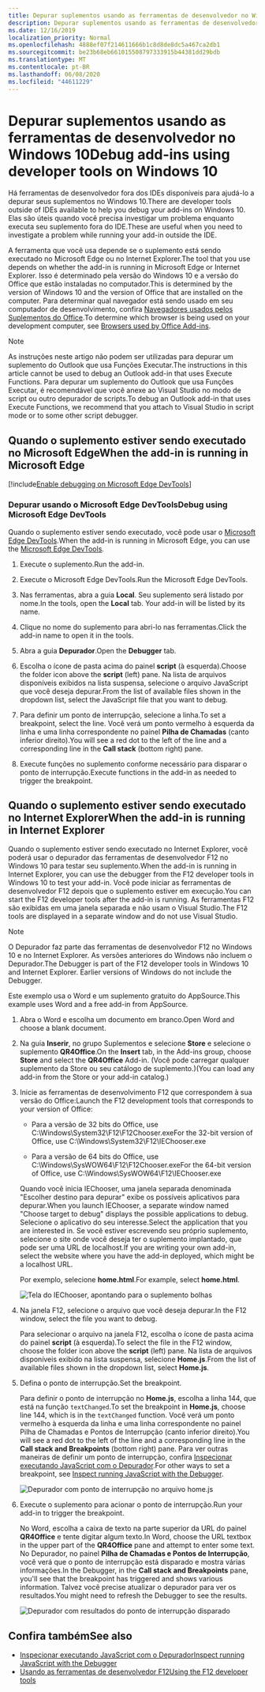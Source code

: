 ```yaml
---
title: Depurar suplementos usando as ferramentas de desenvolvedor no Windows 10
description: Depurar suplementos usando as ferramentas de desenvolvedor do Microsoft Edge no Windows 10
ms.date: 12/16/2019
localization_priority: Normal
ms.openlocfilehash: 4888ef07f214611666b1c8d8de8dc5a467ca2db1
ms.sourcegitcommit: be23b68eb661015508797333915b44381dd29bdb
ms.translationtype: MT
ms.contentlocale: pt-BR
ms.lasthandoff: 06/08/2020
ms.locfileid: "44611229"
---
```

# <a name="debug-add-ins-using-developer-tools-on-windows-10"></a><span data-ttu-id="3e085-103">Depurar suplementos usando as ferramentas de desenvolvedor no Windows 10</span><span class="sxs-lookup"><span data-stu-id="3e085-103">Debug add-ins using developer tools on Windows 10</span></span>

<span data-ttu-id="3e085-104">Há ferramentas de desenvolvedor fora dos IDEs disponíveis para ajudá-lo a depurar seus suplementos no Windows 10.</span><span class="sxs-lookup"><span data-stu-id="3e085-104">There are developer tools outside of IDEs available to help you debug your add-ins on Windows 10.</span></span> <span data-ttu-id="3e085-105">Elas são úteis quando você precisa investigar um problema enquanto executa seu suplemento fora do IDE.</span><span class="sxs-lookup"><span data-stu-id="3e085-105">These are useful when you need to investigate a problem while running your add-in outside the IDE.</span></span>

<span data-ttu-id="3e085-106">A ferramenta que você usa depende se o suplemento está sendo executado no Microsoft Edge ou no Internet Explorer.</span><span class="sxs-lookup"><span data-stu-id="3e085-106">The tool that you use depends on whether the add-in is running in Microsoft Edge or Internet Explorer.</span></span> <span data-ttu-id="3e085-107">Isso é determinado pela versão do Windows 10 e a versão do Office que estão instaladas no computador.</span><span class="sxs-lookup"><span data-stu-id="3e085-107">This is determined by the version of Windows 10 and the version of Office that are installed on the computer.</span></span> <span data-ttu-id="3e085-108">Para determinar qual navegador está sendo usado em seu computador de desenvolvimento, confira [Navegadores usados pelos Suplementos do Office](../concepts/browsers-used-by-office-web-add-ins.md).</span><span class="sxs-lookup"><span data-stu-id="3e085-108">To determine which browser is being used on your development computer, see [Browsers used by Office Add-ins](../concepts/browsers-used-by-office-web-add-ins.md).</span></span>

> [!NOTE]
> <span data-ttu-id="3e085-109">As instruções neste artigo não podem ser utilizadas para depurar um suplemento do Outlook que usa Funções Executar.</span><span class="sxs-lookup"><span data-stu-id="3e085-109">The instructions in this article cannot be used to debug an Outlook add-in that uses Execute Functions.</span></span> <span data-ttu-id="3e085-110">Para depurar um suplemento do Outlook que usa Funções Executar, é recomendável que você anexe ao Visual Studio no modo de script ou outro depurador de scripts.</span><span class="sxs-lookup"><span data-stu-id="3e085-110">To debug an Outlook add-in that uses Execute Functions, we recommend that you attach to Visual Studio in script mode or to some other script debugger.</span></span>

## <a name="when-the-add-in-is-running-in-microsoft-edge"></a><span data-ttu-id="3e085-111">Quando o suplemento estiver sendo executado no Microsoft Edge</span><span class="sxs-lookup"><span data-stu-id="3e085-111">When the add-in is running in Microsoft Edge</span></span>

[!include[Enable debugging on Microsoft Edge DevTools](../includes/enable-debugging-on-edge-devtools.md)]

### <a name="debug-using-microsoft-edge-devtools"></a><span data-ttu-id="3e085-112">Depurar usando o Microsoft Edge DevTools</span><span class="sxs-lookup"><span data-stu-id="3e085-112">Debug using Microsoft Edge DevTools</span></span>

<span data-ttu-id="3e085-113">Quando o suplemento estiver sendo executado, você pode usar o [Microsoft Edge DevTools](https://www.microsoft.com/p/microsoft-edge-devtools-preview/9mzbfrmz0mnj?activetab=pivot%3Aoverviewtab).</span><span class="sxs-lookup"><span data-stu-id="3e085-113">When the add-in is running in Microsoft Edge, you can use the [Microsoft Edge DevTools](https://www.microsoft.com/p/microsoft-edge-devtools-preview/9mzbfrmz0mnj?activetab=pivot%3Aoverviewtab).</span></span>

1. <span data-ttu-id="3e085-114">Execute o suplemento.</span><span class="sxs-lookup"><span data-stu-id="3e085-114">Run the add-in.</span></span>

2. <span data-ttu-id="3e085-115">Execute o Microsoft Edge DevTools.</span><span class="sxs-lookup"><span data-stu-id="3e085-115">Run the Microsoft Edge DevTools.</span></span>

3. <span data-ttu-id="3e085-116">Nas ferramentas, abra a guia **Local**. Seu suplemento será listado por nome.</span><span class="sxs-lookup"><span data-stu-id="3e085-116">In the tools, open the **Local** tab. Your add-in will be listed by its name.</span></span>

4. <span data-ttu-id="3e085-117">Clique no nome do suplemento para abri-lo nas ferramentas.</span><span class="sxs-lookup"><span data-stu-id="3e085-117">Click the add-in name to open it in the tools.</span></span>

5. <span data-ttu-id="3e085-118">Abra a guia **Depurador**.</span><span class="sxs-lookup"><span data-stu-id="3e085-118">Open the **Debugger** tab.</span></span> 

6. <span data-ttu-id="3e085-119">Escolha o ícone de pasta acima do painel **script** (à esquerda).</span><span class="sxs-lookup"><span data-stu-id="3e085-119">Choose the folder icon above the **script** (left) pane.</span></span> <span data-ttu-id="3e085-120">Na lista de arquivos disponíveis exibidos na lista suspensa, selecione o arquivo JavaScript que você deseja depurar.</span><span class="sxs-lookup"><span data-stu-id="3e085-120">From the list of available files shown in the dropdown list, select the JavaScript file that you want to debug.</span></span>

7. <span data-ttu-id="3e085-121">Para definir um ponto de interrupção, selecione a linha.</span><span class="sxs-lookup"><span data-stu-id="3e085-121">To set a breakpoint, select the line.</span></span> <span data-ttu-id="3e085-122">Você verá um ponto vermelho à esquerda da linha e uma linha correspondente no painel **Pilha de Chamadas** (canto inferior direito).</span><span class="sxs-lookup"><span data-stu-id="3e085-122">You will see a red dot to the left of the line and a corresponding line in the **Call stack** (bottom right) pane.</span></span>

8. <span data-ttu-id="3e085-123">Execute funções no suplemento conforme necessário para disparar o ponto de interrupção.</span><span class="sxs-lookup"><span data-stu-id="3e085-123">Execute functions in the add-in as needed to trigger the breakpoint.</span></span>

## <a name="when-the-add-in-is-running-in-internet-explorer"></a><span data-ttu-id="3e085-124">Quando o suplemento estiver sendo executado no Internet Explorer</span><span class="sxs-lookup"><span data-stu-id="3e085-124">When the add-in is running in Internet Explorer</span></span>

<span data-ttu-id="3e085-125">Quando o suplemento estiver sendo executado no Internet Explorer, você poderá usar o depurador das ferramentas de desenvolvedor F12 no Windows 10 para testar seu suplemento.</span><span class="sxs-lookup"><span data-stu-id="3e085-125">When the add-in is running in Internet Explorer, you can use the debugger from the F12 developer tools in Windows 10 to test your add-in.</span></span> <span data-ttu-id="3e085-126">Você pode iniciar as ferramentas de desenvolvedor F12 depois que o suplemento estiver em execução.</span><span class="sxs-lookup"><span data-stu-id="3e085-126">You can start the F12 developer tools after the add-in is running.</span></span> <span data-ttu-id="3e085-127">As ferramentas F12 são exibidas em uma janela separada e não usam o Visual Studio.</span><span class="sxs-lookup"><span data-stu-id="3e085-127">The F12 tools are displayed in a separate window and do not use Visual Studio.</span></span>

> [!NOTE]
> <span data-ttu-id="3e085-p107">O Depurador faz parte das ferramentas de desenvolvedor F12 no Windows 10 e no Internet Explorer. As versões anteriores do Windows não incluem o Depurador.</span><span class="sxs-lookup"><span data-stu-id="3e085-p107">The Debugger is part of the F12 developer tools in Windows 10 and Internet Explorer. Earlier versions of Windows do not include the Debugger.</span></span> 

<span data-ttu-id="3e085-130">Este exemplo usa o Word e um suplemento gratuito do AppSource.</span><span class="sxs-lookup"><span data-stu-id="3e085-130">This example uses Word and a free add-in from AppSource.</span></span>

1. <span data-ttu-id="3e085-131">Abra o Word e escolha um documento em branco.</span><span class="sxs-lookup"><span data-stu-id="3e085-131">Open Word and choose a blank document.</span></span> 
    
2. <span data-ttu-id="3e085-132">Na guia **Inserir**, no grupo Suplementos e selecione **Store** e selecione o suplemento **QR4Office**.</span><span class="sxs-lookup"><span data-stu-id="3e085-132">On the **Insert** tab, in the Add-ins group, choose **Store** and select the **QR4Office** Add-in.</span></span> <span data-ttu-id="3e085-133">(Você pode carregar qualquer suplemento da Store ou seu catálogo de suplemento.)</span><span class="sxs-lookup"><span data-stu-id="3e085-133">(You can load any add-in from the Store or your add-in catalog.)</span></span>
    
3. <span data-ttu-id="3e085-134">Inicie as ferramentas de desenvolvimento F12 que correspondem à sua versão do Office:</span><span class="sxs-lookup"><span data-stu-id="3e085-134">Launch the F12 development tools that corresponds to your version of Office:</span></span>
    
   - <span data-ttu-id="3e085-135">Para a versão de 32 bits do Office, use C:\Windows\System32\F12\F12Chooser.exe</span><span class="sxs-lookup"><span data-stu-id="3e085-135">For the 32-bit version of Office, use C:\Windows\System32\F12\IEChooser.exe</span></span>
    
   - <span data-ttu-id="3e085-136">Para a versão de 64 bits do Office, use C:\Windows\SysWOW64\F12\F12Chooser.exe</span><span class="sxs-lookup"><span data-stu-id="3e085-136">For the 64-bit version of Office, use C:\Windows\SysWOW64\F12\IEChooser.exe</span></span>
    
   <span data-ttu-id="3e085-137">Quando você inicia IEChooser, uma janela separada denominada "Escolher destino para depurar" exibe os possíveis aplicativos para depurar.</span><span class="sxs-lookup"><span data-stu-id="3e085-137">When you launch IEChooser, a separate window named "Choose target to debug" displays the possible applications to debug.</span></span> <span data-ttu-id="3e085-138">Selecione o aplicativo do seu interesse.</span><span class="sxs-lookup"><span data-stu-id="3e085-138">Select the application that you are interested in.</span></span> <span data-ttu-id="3e085-139">Se você estiver escrevendo seu próprio suplemento, selecione o site onde você deseja ter o suplemento implantado, que pode ser uma URL de localhost.</span><span class="sxs-lookup"><span data-stu-id="3e085-139">If you are writing your own add-in, select the website where you have the add-in deployed, which might be a localhost URL.</span></span> 
    
   <span data-ttu-id="3e085-140">Por exemplo, selecione **home.html**.</span><span class="sxs-lookup"><span data-stu-id="3e085-140">For example, select **home.html**.</span></span> 
    
   ![Tela do IEChooser, apontando para o suplemento bolhas](../images/choose-target-to-debug.png)

4. <span data-ttu-id="3e085-142">Na janela F12, selecione o arquivo que você deseja depurar.</span><span class="sxs-lookup"><span data-stu-id="3e085-142">In the F12 window, select the file you want to debug.</span></span>
    
   <span data-ttu-id="3e085-143">Para selecionar o arquivo na janela F12, escolha o ícone de pasta acima do painel **script** (à esquerda).</span><span class="sxs-lookup"><span data-stu-id="3e085-143">To select the file in the F12 window, choose the folder icon above the **script** (left) pane.</span></span> <span data-ttu-id="3e085-144">Na lista de arquivos disponíveis exibido na lista suspensa, selecione **Home.js**.</span><span class="sxs-lookup"><span data-stu-id="3e085-144">From the list of available files shown in the dropdown list, select **Home.js**.</span></span>
    
5. <span data-ttu-id="3e085-145">Defina o ponto de interrupção.</span><span class="sxs-lookup"><span data-stu-id="3e085-145">Set the breakpoint.</span></span>
    
   <span data-ttu-id="3e085-146">Para definir o ponto de interrupção no **Home.js**, escolha a linha 144, que está na função  `textChanged`.</span><span class="sxs-lookup"><span data-stu-id="3e085-146">To set the breakpoint in **Home.js**, choose line 144, which is in the  `textChanged` function.</span></span> <span data-ttu-id="3e085-147">Você verá um ponto vermelho à esquerda da linha e uma linha correspondente no painel Pilha de Chamadas e Pontos de Interrupção (canto inferior direito).</span><span class="sxs-lookup"><span data-stu-id="3e085-147">You will see a red dot to the left of the line and a corresponding line in the **Call stack and Breakpoints** (bottom right) pane.</span></span> <span data-ttu-id="3e085-148">Para ver outras maneiras de definir um ponto de interrupção, confira [Inspecionar executando JavaScript com o Depurador](/previous-versions/windows/internet-explorer/ie-developer/samples/dn255007(v=vs.85)).</span><span class="sxs-lookup"><span data-stu-id="3e085-148">For other ways to set a breakpoint, see [Inspect running JavaScript with the Debugger](/previous-versions/windows/internet-explorer/ie-developer/samples/dn255007(v=vs.85)).</span></span> 
    
   ![Depurador com ponto de interrupção no arquivo home.js](../images/debugger-home-js-02.png)

6. <span data-ttu-id="3e085-150">Execute o suplemento para acionar o ponto de interrupção.</span><span class="sxs-lookup"><span data-stu-id="3e085-150">Run your add-in to trigger the breakpoint.</span></span>
    
   <span data-ttu-id="3e085-151">No Word, escolha a caixa de texto na parte superior da URL do painel **QR4Office** e tente digitar algum texto.</span><span class="sxs-lookup"><span data-stu-id="3e085-151">In Word, choose the URL textbox in the upper part of the **QR4Office** pane and attempt to enter some text.</span></span> <span data-ttu-id="3e085-152">No Depurador, no painel **Pilha de Chamadas e Pontos de Interrupção**, você verá que o ponto de interrupção está disparado e mostra várias informações.</span><span class="sxs-lookup"><span data-stu-id="3e085-152">In the Debugger, in the **Call stack and Breakpoints** pane, you'll see that the breakpoint has triggered and shows various information.</span></span> <span data-ttu-id="3e085-153">Talvez você precise atualizar o depurador para ver os resultados.</span><span class="sxs-lookup"><span data-stu-id="3e085-153">You might need to refresh the Debugger to see the results.</span></span>
    
   ![Depurador com resultados do ponto de interrupção disparado](../images/debugger-home-js-01.png)


## <a name="see-also"></a><span data-ttu-id="3e085-155">Confira também</span><span class="sxs-lookup"><span data-stu-id="3e085-155">See also</span></span>

- <span data-ttu-id="3e085-156">[Inspecionar executando JavaScript com o Depurador](/previous-versions/windows/internet-explorer/ie-developer/samples/dn255007(v=vs.85))</span><span class="sxs-lookup"><span data-stu-id="3e085-156">[Inspect running JavaScript with the Debugger](/previous-versions/windows/internet-explorer/ie-developer/samples/dn255007(v=vs.85))</span></span>
- <span data-ttu-id="3e085-157">[Usando as ferramentas de desenvolvedor F12](/previous-versions/windows/internet-explorer/ie-developer/samples/bg182326(v=vs.85))</span><span class="sxs-lookup"><span data-stu-id="3e085-157">[Using the F12 developer tools](/previous-versions/windows/internet-explorer/ie-developer/samples/bg182326(v=vs.85))</span></span>
